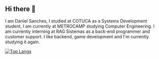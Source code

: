 ## Hi there 👋

I am Daniel Sanches, I studied at COTUCA as a Systems Development student, I am currently at METROCAMP studying Computer Engineering. I am currently interning at RAG Sistemas as a back-end programmer and customer support. I like backend, game development and I'm currently studying it again.

[![Top Langs](https://github-readme-stats.vercel.app/api/top-langs/?username=sanyyel&layout=donut-vertical)](https://github.com/anuraghazra/github-readme-stats)



<!--
**Sanyyel/sanyyel** is a ✨ _special_ ✨ repository because its `README.md` (this file) appears on your GitHub profile.

Here are some ideas to get you started:

- 🔭 I’m currently working on ...
- 🌱 I’m currently learning ...
- 👯 I’m looking to collaborate on ...
- 🤔 I’m looking for help with ...
- 💬 Ask me about ...
- 📫 How to reach me: ...
- 😄 Pronouns: ...
- ⚡ Fun fact: ...
-->
